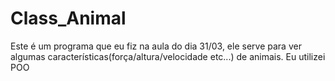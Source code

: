 # Class_Animal
Este é um programa que eu fiz na aula do dia 31/03, ele serve para ver algumas características(força/altura/velocidade etc...) de animais. Eu utilizei POO
